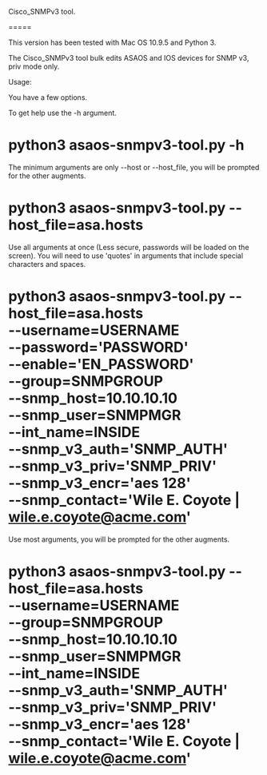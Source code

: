 Cisco_SNMPv3 tool.

=====

This version has been tested with Mac OS 10.9.5 and Python 3.

The Cisco_SNMPv3 tool bulk edits ASAOS and IOS devices for SNMP v3, priv mode only.

Usage:

You have a few options.

To get help use the -h argument.

python3 asaos-snmpv3-tool.py -h
===================================




The minimum arguments are only --host or --host_file, you will be prompted for the other augments.

python3 asaos-snmpv3-tool.py --host_file=asa.hosts
==================================================




Use all arguments at once (Less secure, passwords will be loaded on the screen). You will need to use 'quotes' in arguments that include special characters and spaces.


python3 asaos-snmpv3-tool.py --host_file=asa.hosts \
                             --username=USERNAME \
                             --password='PASSWORD' \
                             --enable='EN_PASSWORD' \
                             --group=SNMPGROUP \
                             --snmp_host=10.10.10.10 \
                             --snmp_user=SNMPMGR  \
                             --int_name=INSIDE \
                             --snmp_v3_auth='SNMP_AUTH' \
                             --snmp_v3_priv='SNMP_PRIV' \
                             --snmp_v3_encr='aes 128'  \
                             --snmp_contact='Wile E. Coyote | wile.e.coyote@acme.com'
=====================================================================================




Use most arguments, you will be prompted for the other augments.

python3 asaos-snmpv3-tool.py --host_file=asa.hosts \
                             --username=USERNAME \
                             --group=SNMPGROUP \
                             --snmp_host=10.10.10.10 \
                             --snmp_user=SNMPMGR \
                             --int_name=INSIDE \
                             --snmp_v3_auth='SNMP_AUTH' \
                             --snmp_v3_priv='SNMP_PRIV' \
                             --snmp_v3_encr='aes 128' \
                             --snmp_contact='Wile E. Coyote | wile.e.coyote@acme.com'
=====================================================================================